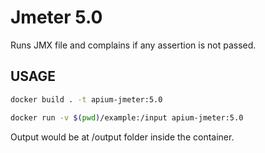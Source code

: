 # Jmeter 5.0

Runs JMX file and complains if any assertion is not passed.

## USAGE

```bash
docker build . -t apium-jmeter:5.0
```

```bash
docker run -v $(pwd)/example:/input apium-jmeter:5.0
```

Output would be at /output folder inside the container.
